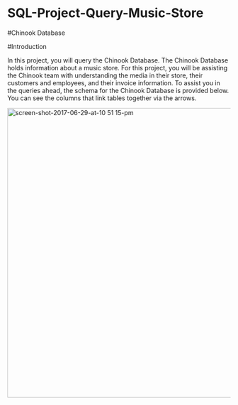 # SQL-Project-Query-Music-Store

#Chinook Database

#Introduction

In this project, you will query the Chinook Database. The Chinook Database holds information about a music store. For this project, you will be assisting the Chinook team with understanding the media in their store, their customers and employees, and their invoice information. To assist you in the queries ahead, the schema for the Chinook Database is provided below. You can see the columns that link tables together via the arrows.


<img width="652" alt="screen-shot-2017-06-29-at-10 51 15-pm" src="https://user-images.githubusercontent.com/22025520/153890898-4c67d0f3-223b-413d-a454-694e0414713c.png">
